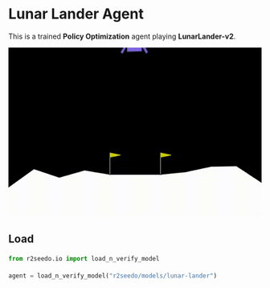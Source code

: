 # Lunar Lander Agent

This is a trained **Policy Optimization** agent playing **LunarLander-v2**.

![agent-replay](agent-replay.gif)

## Load

```python
from r2seedo.io import load_n_verify_model

agent = load_n_verify_model("r2seedo/models/lunar-lander")
```
